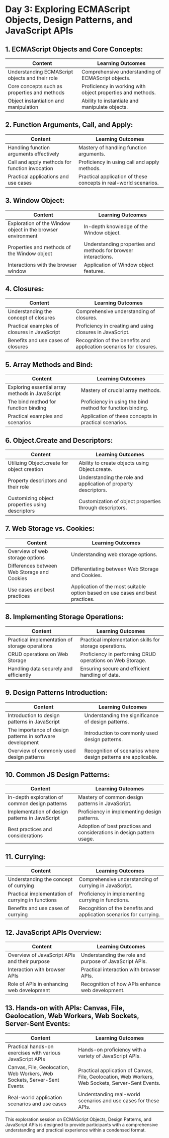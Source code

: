# Day 3: Exploring ECMAScript Objects, Design Patterns, and JavaScript APIs

## 1. ECMAScript Objects and Core Concepts:

| Content                               | Learning Outcomes                                      |
|---------------------------------------|--------------------------------------------------------|
| Understanding ECMAScript objects and their role | Comprehensive understanding of ECMAScript objects.     |
| Core concepts such as properties and methods | Proficiency in working with object properties and methods.|
| Object instantiation and manipulation  | Ability to instantiate and manipulate objects.          |

## 2. Function Arguments, Call, and Apply:

| Content                               | Learning Outcomes                                      |
|---------------------------------------|--------------------------------------------------------|
| Handling function arguments effectively | Mastery of handling function arguments.                 |
| Call and apply methods for function invocation | Proficiency in using call and apply methods.           |
| Practical applications and use cases   | Practical application of these concepts in real-world scenarios.|

## 3. Window Object:

| Content                               | Learning Outcomes                                      |
|---------------------------------------|--------------------------------------------------------|
| Exploration of the Window object in the browser environment | In-depth knowledge of the Window object.               |
| Properties and methods of the Window object | Understanding properties and methods for browser interactions.|
| Interactions with the browser window  | Application of Window object features.                 |

## 4. Closures:

| Content                               | Learning Outcomes                                      |
|---------------------------------------|--------------------------------------------------------|
| Understanding the concept of closures | Comprehensive understanding of closures.               |
| Practical examples of closures in JavaScript | Proficiency in creating and using closures in JavaScript.|
| Benefits and use cases of closures     | Recognition of the benefits and application scenarios for closures.|

## 5. Array Methods and Bind:

| Content                               | Learning Outcomes                                      |
|---------------------------------------|--------------------------------------------------------|
| Exploring essential array methods in JavaScript | Mastery of crucial array methods.                      |
| The bind method for function binding  | Proficiency in using the bind method for function binding.|
| Practical examples and scenarios      | Application of these concepts in practical scenarios.  |

## 6. Object.Create and Descriptors:

| Content                               | Learning Outcomes                                      |
|---------------------------------------|--------------------------------------------------------|
| Utilizing Object.create for object creation | Ability to create objects using Object.create.        |
| Property descriptors and their role    | Understanding the role and application of property descriptors.|
| Customizing object properties using descriptors | Customization of object properties through descriptors.|

## 7. Web Storage vs. Cookies:

| Content                               | Learning Outcomes                                      |
|---------------------------------------|--------------------------------------------------------|
| Overview of web storage options        | Understanding web storage options.                    |
| Differences between Web Storage and Cookies | Differentiating between Web Storage and Cookies.   |
| Use cases and best practices           | Application of the most suitable option based on use cases and best practices.|

## 8. Implementing Storage Operations:

| Content                               | Learning Outcomes                                      |
|---------------------------------------|--------------------------------------------------------|
| Practical implementation of storage operations | Practical implementation skills for storage operations.|
| CRUD operations on Web Storage         | Proficiency in performing CRUD operations on Web Storage.|
| Handling data securely and efficiently | Ensuring secure and efficient handling of data.        |

## 9. Design Patterns Introduction:

| Content                               | Learning Outcomes                                      |
|---------------------------------------|--------------------------------------------------------|
| Introduction to design patterns in JavaScript | Understanding the significance of design patterns.    |
| The importance of design patterns in software development | Introduction to commonly used design patterns.|
| Overview of commonly used design patterns | Recognition of scenarios where design patterns are applicable.|

## 10. Common JS Design Patterns:

| Content                               | Learning Outcomes                                      |
|---------------------------------------|--------------------------------------------------------|
| In-depth exploration of common design patterns | Mastery of common design patterns in JavaScript.    |
| Implementation of design patterns in JavaScript | Proficiency in implementing design patterns.         |
| Best practices and considerations      | Adoption of best practices and considerations in design pattern usage.|

## 11. Currying:

| Content                               | Learning Outcomes                                      |
|---------------------------------------|--------------------------------------------------------|
| Understanding the concept of currying | Comprehensive understanding of currying in JavaScript.|
| Practical implementation of currying in functions | Proficiency in implementing currying in functions.|
| Benefits and use cases of currying     | Recognition of the benefits and application scenarios for currying.|

## 12. JavaScript APIs Overview:

| Content                               | Learning Outcomes                                      |
|---------------------------------------|--------------------------------------------------------|
| Overview of JavaScript APIs and their purpose | Understanding the role and purpose of JavaScript APIs.|
| Interaction with browser APIs          | Practical interaction with browser APIs.               |
| Role of APIs in enhancing web development | Recognition of how APIs enhance web development.      |

## 13. Hands-on with APIs: Canvas, File, Geolocation, Web Workers, Web Sockets, Server-Sent Events:

| Content                               | Learning Outcomes                                      |
|---------------------------------------|--------------------------------------------------------|
| Practical hands-on exercises with various JavaScript APIs | Hands-on proficiency with a variety of JavaScript APIs.|
| Canvas, File, Geolocation, Web Workers, Web Sockets, Server-Sent Events | Practical application of Canvas, File, Geolocation, Web Workers, Web Sockets, Server-Sent Events.|
| Real-world application scenarios and use cases | Understanding real-world scenarios and use cases for these APIs.|

This exploration session on ECMAScript Objects, Design Patterns, and JavaScript APIs is designed to provide participants with a comprehensive understanding and practical experience within a condensed format.
